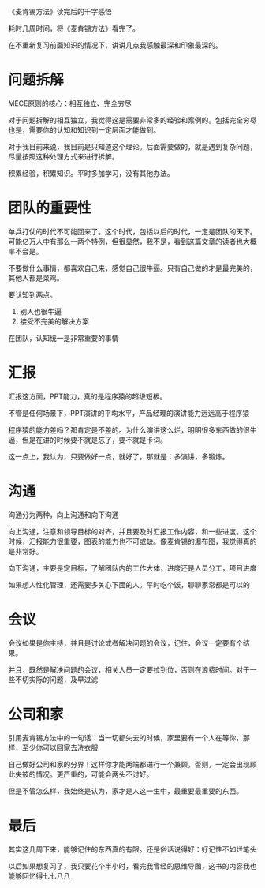 《麦肯锡方法》读完后的千字感悟  

耗时几周时间，将《麦肯锡方法》看完了。  

在不重新复习前面知识的情况下，讲讲几点我感触最深和印象最深的。  

# 问题拆解

MECE原则的核心：相互独立、完全穷尽  

对于问题拆解的相互独立，我觉得这是需要非常多的经验和案例的。包括完全穷尽也是，需要你的认知和知识到一定层面才能做到。  

对于我目前来说，我目前是只知道这个理论。后面需要做的，就是遇到复杂问题，尽量按照这种处理方式来进行拆解。

积累经验，积累知识。平时多加学习，没有其他办法。  

# 团队的重要性 

单兵打仗的时代不可能回来了。这个时代，包括以后的时代，一定是团队的天下。可能亿万人中有那么一两个特例，但很显然，我不是，看到这篇文章的读者也大概率不会是。  

不要做什么事情，都喜欢自己来，感觉自己很牛逼。只有自己做的才是最完美的，其他人都是菜鸡。  

要认知到两点。 

1. 别人也很牛逼
2. 接受不完美的解决方案  

在团队，认知统一是非常重要的事情   

# 汇报  

汇报这方面，PPT能力，真的是程序猿的超级短板。  

不管是任何场景下，PPT演讲的平均水平，产品经理的演讲能力远远高于程序猿  

程序猿的能力差吗？那肯定是不差的。为什么演讲这么烂，明明很多东西做的很牛逼，但是在讲的时候要不就是忘了，要不就是卡词。  

这一点上，我认为，只要做好一点，就好了。那就是：多演讲，多锻炼。

# 沟通 

沟通分为两种，向上沟通和向下沟通  

向上沟通，注意和领导目标的对齐，并且要及时汇报工作内容，和一些进度。这个时候，汇报能力很重要，图表的能力也不可或缺。像麦肯锡的瀑布图，我觉得真的是非常好。  

向下沟通，主要是定目标，了解团队内的工作大体，进度还是人员分工，项目进度

如果想人性化管理，还需要多关心下面的人。平时吃个饭，聊聊家常都是可以的  

# 会议 

会议如果是你主持，并且是讨论或者解决问题的会议，记住，会议一定要有个结果。  

并且，既然是解决问题的会议，相关人员一定要拉到位，否则在浪费时间。对于一些不切实际的问题，及早过滤  


# 公司和家  

引用麦肯锡方法中的一句话：当一切都失去的时候，家里要有一个人在等你，那样，至少你可以回家去洗衣服  

自己做好公司和家的分界！这样你才能两端都进行一个兼顾。否则，一定会出现顾此失彼的情况。更严重的，可能会两头不讨好。  

但是不管怎么样，我始终是认为，家才是人这一生中，最重要最重要的东西。 

# 最后 

其实这几周下来，能够记住的东西真的有限。还是俗话说得好：好记性不如烂笔头  

以后如果想复习了，我只要花个半小时，看完我曾经的思维导图，这书的内容我也能够回忆得七七八八  

